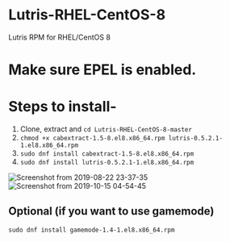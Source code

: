 # Lutris-RHEL-CentOS-8
Lutris RPM for RHEL/CentOS 8

# Make sure EPEL is enabled.

# Steps to install-

1. Clone, extract and `cd Lutris-RHEL-CentOS-8-master`
2. `chmod +x cabextract-1.5-8.el8.x86_64.rpm lutris-0.5.2.1-1.el8.x86_64.rpm`
3. `sudo dnf install cabextract-1.5-8.el8.x86_64.rpm`
4. `sudo dnf install lutris-0.5.2.1-1.el8.x86_64.rpm`

![Screenshot from 2019-08-22 23-37-35](https://user-images.githubusercontent.com/40650341/63538991-afcf1200-c536-11e9-9c4b-e3a03b85024c.png)
![Screenshot from 2019-10-15 04-54-45](https://user-images.githubusercontent.com/40650341/66789231-61237000-ef08-11e9-9f67-cd34005e4e80.png)

## Optional (if you want to use gamemode)
`sudo dnf install gamemode-1.4-1.el8.x86_64.rpm`
